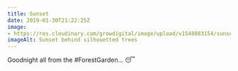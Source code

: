 ```yaml
---
title: Sunset
date: 2019-01-30T21:22:25Z
image: 
- https://res.cloudinary.com/growdigital/image/upload/v1548883154/sunset-C9C30444.jpg
imageAlt: Sunset behind silhouetted trees
---
```


Goodnight all from the #ForestGarden… 😴
